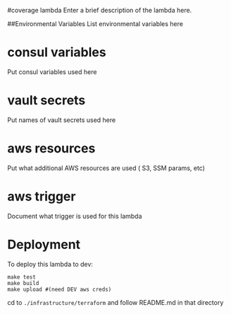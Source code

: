 
#coverage lambda
Enter a brief description of the lambda here.

##Environmental Variables 
List environmental variables here

# consul variables
Put consul variables used here

# vault secrets
Put names of vault secrets used here

# aws resources
Put what additional AWS resources are used ( S3, SSM params, etc)

# aws trigger
Document what trigger is used for this lambda

# Deployment 
To deploy this lambda to dev:

	make test
	make build
	make upload #(need DEV aws creds)

cd to `./infrastructure/terraform` and follow README.md in that directory
